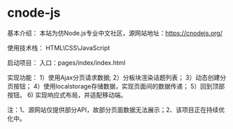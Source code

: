# cnode-js

基本介绍：
本站为仿Node.js专业中文社区，源网站地址：https://cnodejs.org/

使用技术栈：
HTML\CSS\JavaScript

启动项目：
入口：pages/index/index.html

实现功能：
1）使用Ajax分页请求数据;
2）分板块渲染话题列表；
3）动态创建分页按钮；
4）使用localstorage存储数据，实现页面间的数据传递；
5）回到顶部按钮。
6) 实现响应式布局，并适配移动端。

注：1、源网站仅提供部分API，故部分页面数据无法展示；2、该项目正在持续优化中。

